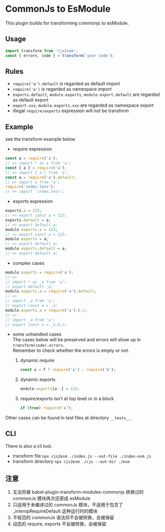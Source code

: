 # CommonJs to EsModule

This plugin builds for transforming commonjs to esModule.

## Usage

```js
import transform from 'cjs2sem';
const { errors, code } = transform('your code');
```

## Rules

- `require('a').default` is regarded as default import
- `require('a')` is regarded as namespace import
- `exports.default`, `module.exports`, `module.export.default` are regarded as default export
- `export.xxx`, `module.exports.xxx` are regarded as namespace export
- illegal `require/exports` expression will not be transform

## Example

see the transform example below

- require expression

```js
const a = require('a');
// => import * as a from 'a';
const { a } = require('a');
// => import { a } from 'a';
const a = require('a').default;
// => import a from 'a';
require('index.less');
// => import 'index.less';
```

- exports expression

```js
exports.a = 123;
// => export const a = 123;
exports.default = a;
// => export default a;
module.exports.a = 123;
// => export const a = 123;
module.exports = a;
// => export default a;
module.exports.default = a;
// => export default a;
```

- complex cases

```js
module.exports = require('a');
// => 
// import * as _a from 'a';
// export default _a;
module.exports.a = require('a').default;
// =>
// import _a from 'a';
// export const a = _a;
module.exports.a = require('a').b.c;
// =>
// import _a from 'a';
// export const a = _a.b.c;
```

- some unhandled cases  
The cases below will be preserved and errors will show up in `transform(code).errors`.  
Remember to check whether the errors is empty or not.
    1. dynamic require

        ```js
        const a = f ? require('a') : require('b');
        ```

    2. dynamic exports

        ```js
        module.exports[a--] = 123;
        ```

    3. require/exports isn't at top level or in a block

        ```js
        if (true) require('a');
        ```

Other cases can be found in test files at directory `__tests__`.

## CLI

There is also a cli tool.

- transform file
`npx cjs2esm ./index.js --out-file ./index-esm.js`
- transform directory
`npx cjs2esm ./cjs --out-dir ./esm`

## 注意

1. 无法将被 babel-plugin-transform-modules-commonjs 转换过的 commonJs 模块再次还原成 esModule
2. 只适用于未编译过的 commonJs 模块，不适用于包含了 _interopRequireDefault 这种运行时的模块
3. 不规范的 commonJs 语法将不会被转换，会被保留
4. 动态的 require, exports 不会被转换，会被保留
